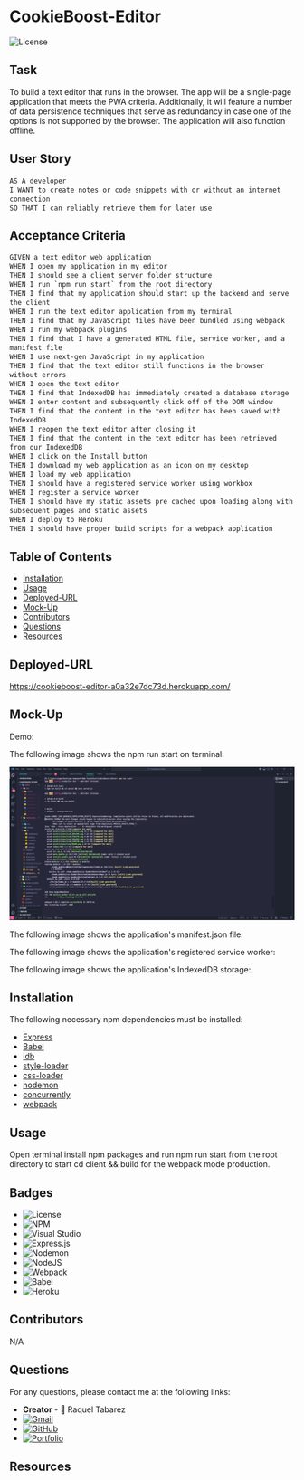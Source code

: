 # CookieBoost-Editor

![License](https://img.shields.io/badge/License-MIT-blue.svg)

## Task
To build a text editor that runs in the browser. The app will be a single-page application that meets the PWA criteria. Additionally, it will feature a number of data persistence techniques that serve as redundancy in case one of the options is not supported by the browser. The application will also function offline.

## User Story
`````
AS A developer
I WANT to create notes or code snippets with or without an internet connection
SO THAT I can reliably retrieve them for later use

`````

## Acceptance Criteria

`````
GIVEN a text editor web application
WHEN I open my application in my editor
THEN I should see a client server folder structure
WHEN I run `npm run start` from the root directory
THEN I find that my application should start up the backend and serve the client
WHEN I run the text editor application from my terminal
THEN I find that my JavaScript files have been bundled using webpack
WHEN I run my webpack plugins
THEN I find that I have a generated HTML file, service worker, and a manifest file
WHEN I use next-gen JavaScript in my application
THEN I find that the text editor still functions in the browser without errors
WHEN I open the text editor
THEN I find that IndexedDB has immediately created a database storage
WHEN I enter content and subsequently click off of the DOM window
THEN I find that the content in the text editor has been saved with IndexedDB
WHEN I reopen the text editor after closing it
THEN I find that the content in the text editor has been retrieved from our IndexedDB
WHEN I click on the Install button
THEN I download my web application as an icon on my desktop
WHEN I load my web application
THEN I should have a registered service worker using workbox
WHEN I register a service worker
THEN I should have my static assets pre cached upon loading along with subsequent pages and static assets
WHEN I deploy to Heroku
THEN I should have proper build scripts for a webpack application

`````

## Table of Contents

* [Installation](#installation)
* [Usage](#usage)
* [Deployed-URL](#deployed-url)
* [Mock-Up](#mock-up)
* [Contributors](#contributors)
* [Questions](#questions)
* [Resources](#resources)

## Deployed-URL

https://cookieboost-editor-a0a32e7dc73d.herokuapp.com/ 

## Mock-Up

Demo:

The following image shows the npm run start on terminal:


![npm run start](image.png)

The following image shows the application's manifest.json file:

The following image shows the application's registered service worker:

The following image shows the application's IndexedDB storage:

## Installation

The following necessary npm dependencies must be installed: 
* [Express](https://www.npmjs.com/package/express)
* [Babel](https://www.npmjs.com/package/Babel)
* [idb](https://www.npmjs.com/package/idb)
* [style-loader](https://www.npmjs.com/package/style-loader)
* [css-loader](https://www.npmjs.com/package/css-loader/v/6.4.0)
* [nodemon](https://www.npmjs.com/package/nodemon)
* [concurrently](https://www.npmjs.com/package/concurrently)
* [webpack](https://www.npmjs.com/package/webpack)

## Usage
Open terminal install npm packages and run npm run start from the root directory to start cd client && build for the webpack mode production. 

## Badges
* ![License](https://img.shields.io/badge/License-MIT-blue.svg)
* ![NPM](https://img.shields.io/badge/NPM-%23CB3837.svg?style=for-the-badge&logo=npm&logoColor=white)
* ![Visual Studio](https://img.shields.io/badge/Visual%20Studio-5C2D91.svg?style=for-the-badge&logo=visual-studio&logoColor=white)
* ![Express.js](https://img.shields.io/badge/express.js-%23404d59.svg?style=for-the-badge&logo=express&logoColor=%2361DAFB)
* ![Nodemon](https://img.shields.io/badge/NODEMON-%23323330.svg?style=for-the-badge&logo=nodemon&logoColor=%BBDEAD)
* ![NodeJS](https://img.shields.io/badge/node.js-6DA55F?style=for-the-badge&logo=node.js&logoColor=white)
* ![Webpack](https://img.shields.io/badge/webpack-%238DD6F9.svg?style=for-the-badge&logo=webpack&logoColor=black)
* ![Babel](https://img.shields.io/badge/Babel-F9DC3e?style=for-the-badge&logo=babel&logoColor=black)
* ![Heroku](https://img.shields.io/badge/heroku-%23430098.svg?style=for-the-badge&logo=heroku&logoColor=white)



## Contributors

N/A

## Questions

For any questions, please contact me at the following links:
* **Creator** - 🎨 Raquel Tabarez
* [![Gmail](https://img.shields.io/badge/Gmail-D14836?style=for-the-badge&logo=gmail&logoColor=white)](mailto:raquelstabarez.07@gmail.com)
* [![GitHub](https://img.shields.io/badge/github-%23121011.svg?style=for-the-badge&logo=github&logoColor=white)](https://github.com/Raquel-t)
* [![Portfolio](https://img.shields.io/badge/Portfolio-%23000000.svg?style=for-the-badge&logo=firefox&logoColor=#FF7139)](https://raquel-t.github.io/Professional-Portfolio-2nd-assignment/)

## Resources